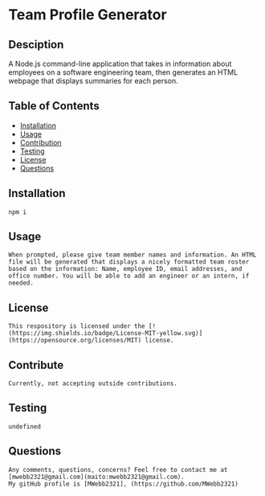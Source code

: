 # Team Profile Generator

## Desciption

A Node.js command-line application that takes in information about employees on a software engineering team, then generates an HTML webpage that displays summaries for each person.

## Table of Contents

- [Installation](#installation)
- [Usage](#usage)
- [Contribution](#contribute)
- [Testing](#tests)
- [License](#license)
- [Questions](#questions)

## Installation

    npm i

## Usage

    When prompted, please give team member names and information. An HTML file will be generated that displays a nicely formatted team roster based on the information: Name, employee ID, email addresses, and office number. You will be able to add an engineer or an intern, if needed.

## License

    This respository is licensed under the [!(https://img.shields.io/badge/License-MIT-yellow.svg)](https://opensource.org/licenses/MIT) license.

## Contribute

    Currently, not accepting outside contributions.

## Testing

    undefined

## Questions

    Any comments, questions, concerns? Feel free to contact me at [mwebb2321@gmail.com](maito:mwebb2321@gmail.com).
    My gitHub profile is [MWebb2321], (https://github.com/MWebb2321)
